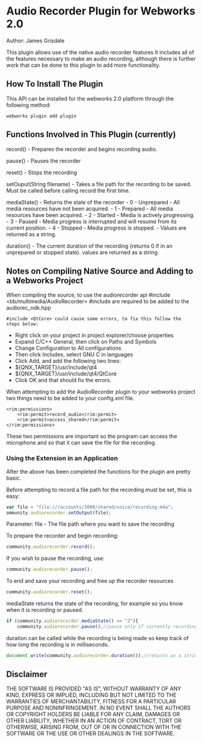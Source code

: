 Audio Recorder Plugin for Webworks 2.0
==================

Author: James Grisdale

This plugin allows use of the native audio recorder features
It includes all of the features necessary to make an audio recording, although there is further work that can be done to this plugin to add more functionality.

## How To Install The Plugin

This API can be installed for the webworks 2.0 platform through the following method:
	
	webworks plugin add plugin

## Functions Involved in This Plugin (currently)

record() - Prepares the recorder and begins recording audio.

pause() - Pauses the recorder

reset() - Stops the recording

setOuput(String filename) - Takes a file path for the recording to be saved. Must be called before calling record the first time.

mediaState() - Returns the state of the recorder
	- 0 - Unprepared - All media resources have not been acquired.
	- 1 - Prepared - All media resources have been acquired. 
	- 2 - Started - Media is actively progressing. 
	- 3 - Paused - Media progress is interrupted and will resume from its current position. 
	- 4 - Stopped - Media progress is stopped. 
	- Values are returned as a string.
	
duration() - The current duration of the recording (returns 0 if in an unprepared or stopped state). values are returned as a string

## Notes on Compiling Native Source and Adding to a Webworks Project

When compiling the source, to use the audiorecorder api
	#include <bb/multimedia/AudioRecorder>
	#include <QtCore>
are required to be added to the audiorec_ndk.hpp

	#include <QtCore> could cause some errors, to fix this follow the steps below:

- Right click on your project in project explorer/choose properties
- Expand C/C++ General, then click on Paths and Symbols
- Change Configuration to All configurations
- Then click Includes, select GNU C in languages
- Click Add, and add the following two lines:
- ${QNX_TARGET}/usr/include/qt4
- ${QNX_TARGET}/usr/include/qt4/QtCore
- Click OK and that should fix the errors.


When attempting to add the AudioRecorder plugin to your webworks project two things need to be added to your config.xml file.
	
	<rim:permissions>
		<rim:permit>record_audio</rim:permit>
		<rim:permit>access_shared</rim:permit>
	</rim:permissions>

These two permissions are important so the program can access the microphone and so that it can save the file for the recording.


### Using the Extension in an Application

After the above has been completed the functions for the plugin are pretty basic.

Before attempting to record a file path for the recording must be set, this is easy:
```javascript
var file = "file:///accounts/1000/shared/voice/recording.m4a";
ommunity.audiorecorder.setOutput(file);
```
Parameter: file - The file path where you want to save the recording

To prepare the recorder and begin recording:
```javascript
community.audiorecorder.record();
```

If you wish to pause the recording, use:
```javascript
community.audiorecorder.pause();
```

To end and save your recording and free up the recorder resources
```javascript
community.audiorecorder.reset();
```

mediaState returns the state of the recording, for example so you know when it is recording or paused.
```javascript
if (community.audiorecorder.mediaState() == "2"){
	community.audiorecorder.pause();//pause only if currently recording
```

duration can be called while the recording is being made so keep track of how long the recording is in milliseconds.
```javascript
document.write(community.audiorecorder.duration());//returns as a string
```


## Disclaimer

THE SOFTWARE IS PROVIDED "AS IS", WITHOUT WARRANTY OF ANY KIND, EXPRESS OR IMPLIED, INCLUDING BUT NOT LIMITED TO THE WARRANTIES OF MERCHANTABILITY, FITNESS FOR A PARTICULAR PURPOSE AND NONINFRINGEMENT. IN NO EVENT SHALL THE AUTHORS OR COPYRIGHT HOLDERS BE LIABLE FOR ANY CLAIM, DAMAGES OR OTHER LIABILITY, WHETHER IN AN ACTION OF CONTRACT, TORT OR OTHERWISE, ARISING FROM, OUT OF OR IN CONNECTION WITH THE SOFTWARE OR THE USE OR OTHER DEALINGS IN THE SOFTWARE.